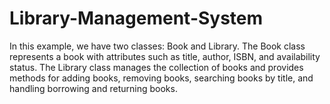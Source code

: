 # Library-Management-System
In this example, we have two classes: Book and Library. The Book class represents a book with attributes such as title, author, ISBN, and availability status. The Library class manages the collection of books and provides methods for adding books, removing books, searching books by title, and handling borrowing and returning books.
